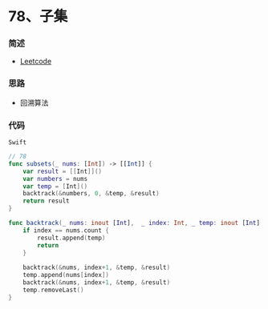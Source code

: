 # 78、子集

### 简述

- [Leetcode](https://leetcode-cn.com/problems/subsets/)

### 思路

- 回溯算法

### 代码

`Swift`

```swift
// 78
func subsets(_ nums: [Int]) -> [[Int]] {
    var result = [[Int]]()
    var numbers = nums
    var temp = [Int]()
    backtrack(&numbers, 0, &temp, &result)
    return result
}

func backtrack(_ nums: inout [Int],  _ index: Int, _ temp: inout [Int], _ result: inout [[Int]]) {
    if index == nums.count {
        result.append(temp)
        return
    }
    
    backtrack(&nums, index+1, &temp, &result)
    temp.append(nums[index])
    backtrack(&nums, index+1, &temp, &result)
    temp.removeLast()
}

```